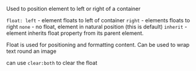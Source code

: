 Used to position element to left or right of a container

`float: left` - element floats to left of container
`right` - elements floats to right
`none` - no float, element in natural position (this is default)
`inherit` - element inherits float property from its parent element.

Float is used for positioning and formatting content. Can be used to wrap text round an image

can use `clear:both` to clear the float
